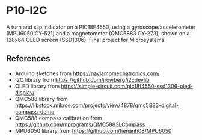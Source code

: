 # P10-I2C
A turn and slip indicator on a PIC18F4550, using a gyroscope/accelerometer (MPU6050 GY-521) and a magnetometer (QMC5883 GY-273), shown on a 128x64 OLED screen (SSD1306).
Final project for Microsystems.

## References
- Arduino sketches from https://naylampmechatronics.com/
- I2C library from https://github.com/jrowberg/i2cdevlib
- OLED library from https://simple-circuit.com/pic18f4550-ssd1306-oled-display/
- QMC588 library from https://libstock.mikroe.com/projects/view/4878/qmc5883-digital-compass-demo
- QMC588 compass calibration from https://github.com/mprograms/QMC5883LCompass
- MPU6050 library from https://github.com/tienanh08/MPU6050

